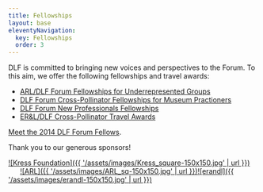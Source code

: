 ```yaml
---
title: Fellowships
layout: base
eleventyNavigation:
  key: Fellowships
  order: 3
---
```


DLF is committed to bringing new voices and perspectives to the Forum. To this aim, we offer the following fellowships and travel awards:

* [ARL/DLF Forum Fellowships for Underrepresented Groups](https://www.diglib.org/arldlf-fellowships-for-underrepresented-groups/)
* [DLF Forum Cross-Pollinator Fellowships for Museum Practioners](https://www.diglib.org/dlf-forum-cross-pollinator-fellowships-for-museum-practitioners/)
* [DLF Forum New Professionals Fellowships](https://www.diglib.org/dlf-forum-fellowships-for-new-professionals-2/)
* [ER&L/DLF Cross-Pollinator Travel Awards](https://www.diglib.org/erl-dlf-forum-cross-pollinator-travel-awards/)

[Meet the 2014 DLF Forum Fellows](https://www.diglib.org/opportunities/fellowships/forum-fellowships/2014-dlf-forum-fellows/).

Thank you to our generous sponsors!

[![Kress Foundation]({{ '/assets/images/Kress_square-150x150.jpg' | url }})](http://www.kressfoundation.org/)        [![ARL]({{ '/assets/images/ARL_sq-150x150.jpg' | url }})](http://www.arl.org/)[![erandl]({{ '/assets/images/erandl-150x150.jpg' | url }})](http://www.electroniclibrarian.com/)